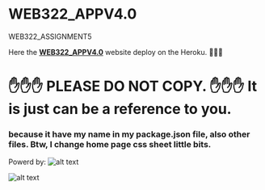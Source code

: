 # WEB322_APPV4.0
WEB322_ASSIGNMENT5

Here the **[WEB322_APPV4.0](https://fast-forest-51536.herokuapp.com/)** website deploy on the Heroku.
:no_entry_sign::no_entry_sign::no_entry_sign:
 # :hand::hand::hand: PLEASE DO NOT COPY. :hand::hand::hand: It is just can be a reference to you. 
 ### because it have my name in my package.json file, also other files. Btw, I change home page css sheet little bits.


Powerd by:
![alt text][logo]

[logo]: https://softwareengineeringdaily.com/wp-content/uploads/2016/10/PostgreSQL.png "Logo Title Text 2"

![alt text](https://upload.wikimedia.org/wikipedia/commons/thumb/d/d9/Node.js_logo.svg/1200px-Node.js_logo.svg.png "Logo Title Text 1")

